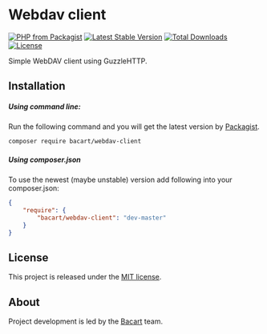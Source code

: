 Webdav client
=============
[![PHP from Packagist](https://img.shields.io/packagist/php-v/symfony/symfony.svg)](https://packagist.org/packages/bacart/webdav-client)
[![Latest Stable Version](https://poser.pugx.org/bacart/webdav-client/v/stable.png)](https://packagist.org/packages/bacart/webdav-client)
[![Total Downloads](https://poser.pugx.org/bacart/webdav-client/downloads.svg)](https://packagist.org/packages/bacart/webdav-client)
[![License](https://poser.pugx.org/bacart/webdav-client/license.svg)](LICENSE)

Simple WebDAV client using GuzzleHTTP.

Installation
------------
##### Using command line:
Run the following command and you will get the latest version by [Packagist][1].

```bash
composer require bacart/webdav-client
```

##### Using composer.json
To use the newest (maybe unstable) version add following into your composer.json:

```json
{
    "require": {
        "bacart/webdav-client": "dev-master"
    }
}
```

License
-------
This project is released under the [MIT license](LICENSE).

About
-----
Project development is led by the [Bacart][2] team.

[1]: https://packagist.org/packages/bacart/webdav-client
[2]: https://github.com/bacart
